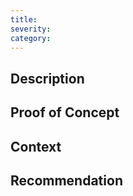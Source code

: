 ```yaml
---
title:
severity:
category:
---
```


## Description

## Proof of Concept

## Context

## Recommendation

